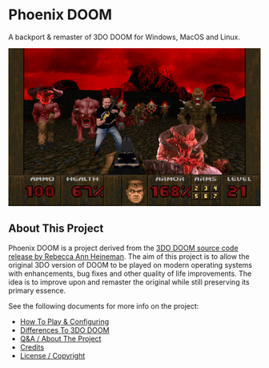 # Phoenix DOOM

A backport & remaster of 3DO DOOM for Windows, MacOS and Linux.

![alt text](docs/PhoenixDoomBanner.png "I went through hell to bring you this source port...")

## About This Project

Phoenix DOOM is a project derived from the [3DO DOOM source code release by Rebecca Ann Heineman](https://github.com/Olde-Skuul/doom3do). The aim of this project is to allow the original 3DO version of DOOM to be played on modern operating systems with enhancements, bug fixes and other quality of life improvements. The idea is to improve upon and remaster the original while still preserving its primary essence.

See the following documents for more info on the project:

- [How To Play & Configuring](docs/How%20To%20Play.md)
- [Differences To 3DO DOOM](docs/Differences%20To%203DO%20DOOM.md)
- [Q&A / About The Project](docs/Q%26A.md)
- [Credits](docs/Credits.md)
- [License / Copyright](docs/License%20%26%20Copyright.md)
